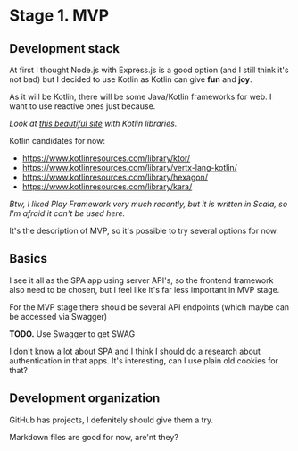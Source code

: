 # Stage 1. MVP

## Development stack

At first I thought Node.js with Express.js is a good option (and I still think it's not bad) but I decided to use Kotlin as Kotlin can give **fun** and **joy**.

As it will be Kotlin, there will be some Java/Kotlin frameworks for web. I want to use reactive ones just because.

_Look at [this beautiful site](https://www.kotlinresources.com/) with Kotlin libraries._

Kotlin candidates for now:
- https://www.kotlinresources.com/library/ktor/
- https://www.kotlinresources.com/library/vertx-lang-kotlin/
- https://www.kotlinresources.com/library/hexagon/
- https://www.kotlinresources.com/library/kara/

_Btw, I liked Play Framework very much recently, but it is written in Scala, so I'm afraid it can't be used here._

It's the description of MVP, so it's possible to try several options for now.

## Basics

I see it all as the SPA app using server API's, so the frontend framework also need to be chosen, but I feel like it's far less important in MVP stage.

For the MVP stage there should be several API endpoints (which maybe can be accessed via Swagger)

**TODO.** Use Swagger to get SWAG

I don't know a lot about SPA and I think I should do a research about authentication in that apps. It's interesting, can I use plain old cookies for that?

## Development organization

GitHub has projects, I defenitely should give them a try.

Markdown files are good for now, are'nt they?